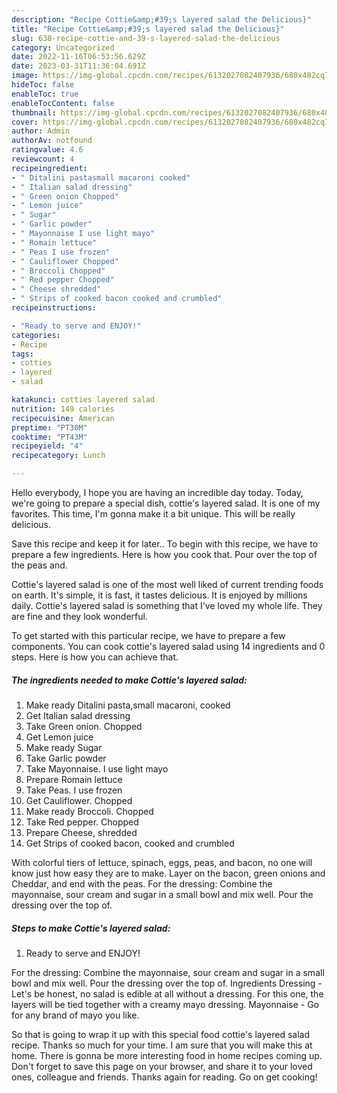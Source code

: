 ```yaml
---
description: "Recipe Cottie&amp;#39;s layered salad the Delicious}"
title: "Recipe Cottie&amp;#39;s layered salad the Delicious}"
slug: 638-recipe-cottie-and-39-s-layered-salad-the-delicious
category: Uncategorized
date: 2022-11-16T06:53:56.629Z
date: 2023-03-31T11:36:04.691Z
image: https://img-global.cpcdn.com/recipes/6132027082407936/680x482cq70/cotties-layered-salad-recipe-main-photo.jpg
hideToc: false
enableToc: true
enableTocContent: false
thumbnail: https://img-global.cpcdn.com/recipes/6132027082407936/680x482cq70/cotties-layered-salad-recipe-main-photo.jpg
cover: https://img-global.cpcdn.com/recipes/6132027082407936/680x482cq70/cotties-layered-salad-recipe-main-photo.jpg
author: Admin
authorAv: notfound
ratingvalue: 4.6
reviewcount: 4
recipeingredient:
- " Ditalini pastasmall macaroni cooked"
- " Italian salad dressing"
- " Green onion Chopped"
- " Lemon juice"
- " Sugar"
- " Garlic powder"
- " Mayonnaise I use light mayo"
- " Romain lettuce"
- " Peas I use frozen"
- " Cauliflower Chopped"
- " Broccoli Chopped"
- " Red pepper Chopped"
- " Cheese shredded"
- " Strips of cooked bacon cooked and crumbled"
recipeinstructions:

- "Ready to serve and ENJOY!"
categories:
- Recipe
tags:
- cotties
- layered
- salad

katakunci: cotties layered salad 
nutrition: 149 calories
recipecuisine: American
preptime: "PT30M"
cooktime: "PT43M"
recipeyield: "4"
recipecategory: Lunch

---
```



Hello everybody, I hope you are having an incredible day today. Today, we're going to prepare a special dish, cottie&#39;s layered salad. It is one of my favorites. This time, I'm gonna make it a bit unique. This will be really delicious.

Save this recipe and keep it for later.. To begin with this recipe, we have to prepare a few ingredients. Here is how you cook that. Pour over the top of the peas and.

Cottie&#39;s layered salad is one of the most well liked of current trending foods on earth. It's simple, it is fast, it tastes delicious. It is enjoyed by millions daily. Cottie&#39;s layered salad is something that I've loved my whole life. They are fine and they look wonderful.


To get started with this particular recipe, we have to prepare a few components. You can cook cottie&#39;s layered salad using 14 ingredients and 0 steps. Here is how you can achieve that.

<!--inarticleads1-->

##### The ingredients needed to make Cottie&#39;s layered salad:

1. Make ready  Ditalini pasta,small macaroni, cooked
1. Get  Italian salad dressing
1. Take  Green onion. Chopped
1. Get  Lemon juice
1. Make ready  Sugar
1. Take  Garlic powder
1. Take  Mayonnaise. I use light mayo
1. Prepare  Romain lettuce
1. Take  Peas. I use frozen
1. Get  Cauliflower. Chopped
1. Make ready  Broccoli. Chopped
1. Take  Red pepper. Chopped
1. Prepare  Cheese, shredded
1. Get  Strips of cooked bacon, cooked and crumbled


With colorful tiers of lettuce, spinach, eggs, peas, and bacon, no one will know just how easy they are to make. Layer on the bacon, green onions and Cheddar, and end with the peas. For the dressing: Combine the mayonnaise, sour cream and sugar in a small bowl and mix well. Pour the dressing over the top of. 

<!--inarticleads2-->

##### Steps to make Cottie&#39;s layered salad:


1. Ready to serve and ENJOY!

For the dressing: Combine the mayonnaise, sour cream and sugar in a small bowl and mix well. Pour the dressing over the top of. Ingredients Dressing - Let&#39;s be honest, no salad is edible at all without a dressing. For this one, the layers will be tied together with a creamy mayo dressing. Mayonnaise - Go for any brand of mayo you like. 

So that is going to wrap it up with this special food cottie&#39;s layered salad recipe. Thanks so much for your time. I am sure that you will make this at home. There is gonna be more interesting food in home recipes coming up. Don't forget to save this page on your browser, and share it to your loved ones, colleague and friends. Thanks again for reading. Go on get cooking!
